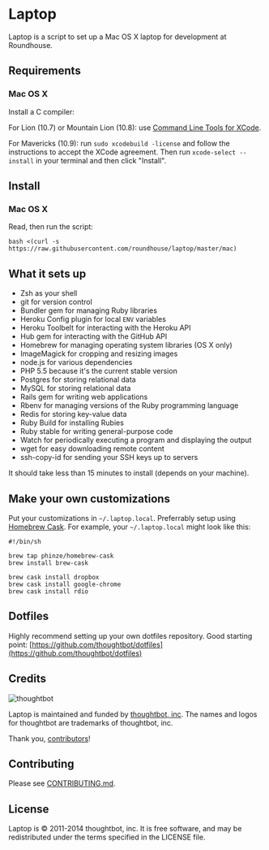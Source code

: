 Laptop
======

Laptop is a script to set up a Mac OS X laptop for development at Roundhouse.

Requirements
------------

### Mac OS X

Install a C compiler:

For Lion (10.7) or Mountain Lion (10.8): use [Command Line Tools for
XCode](https://developer.apple.com/downloads/index.action).

For Mavericks (10.9): run `sudo xcodebuild -license` and follow the instructions
to accept the XCode agreement.  Then run `xcode-select --install` in your
terminal and then click "Install".

Install
-------

### Mac OS X

Read, then run the script:

    bash <(curl -s https://raw.githubusercontent.com/roundhouse/laptop/master/mac)

What it sets up
---------------

* Zsh as your shell
* git for version control
* Bundler gem for managing Ruby libraries
* Heroku Config plugin for local `ENV` variables
* Heroku Toolbelt for interacting with the Heroku API
* Hub gem for interacting with the GitHub API
* Homebrew for managing operating system libraries (OS X only)
* ImageMagick for cropping and resizing images
* node.js for various dependencies
* PHP 5.5 because it's the current stable version
* Postgres for storing relational data
* MySQL for storing relational data
* Rails gem for writing web applications
* Rbenv for managing versions of the Ruby programming language
* Redis for storing key-value data
* Ruby Build for installing Rubies
* Ruby stable for writing general-purpose code
* Watch for periodically executing a program and displaying the output
* wget for easy downloading remote content
* ssh-copy-id for sending your SSH keys up to servers

It should take less than 15 minutes to install (depends on your machine).

Make your own customizations
----------------------------

Put your customizations in `~/.laptop.local`. Preferrably setup using [Homebrew Cask](http://caskroom.io/). For example, your
`~/.laptop.local` might look like this:

    #!/bin/sh

    brew tap phinze/homebrew-cask
    brew install brew-cask

    brew cask install dropbox
    brew cask install google-chrome
    brew cask install rdio

Dotfiles
--------

Highly recommend setting up your own dotfiles repository. Good starting point: [https://github.com/thoughtbot/dotfiles](https://github.com/thoughtbot/dotfiles)

Credits
-------

![thoughtbot](http://thoughtbot.com/assets/tm/logo.png)

Laptop is maintained and funded by [thoughtbot, inc](http://thoughtbot.com/community).
The names and logos for thoughtbot are trademarks of thoughtbot, inc.

Thank you, [contributors](https://github.com/thoughtbot/laptop/graphs/contributors)!

Contributing
------------

Please see [CONTRIBUTING.md](https://github.com/thoughtbot/laptop/blob/master/CONTRIBUTING.md).

License
-------

Laptop is © 2011-2014 thoughtbot, inc. It is free software, and may be
redistributed under the terms specified in the LICENSE file.
